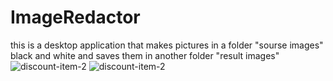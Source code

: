 # ImageRedactor
this is a desktop application that makes pictures in a folder "sourse images" black and white and saves them in another folder "result images"
![discount-item-2](https://user-images.githubusercontent.com/98661343/211386400-a1d82294-439a-4225-af6f-a9112b43dd90.jpg)
![discount-item-2](https://user-images.githubusercontent.com/98661343/211386425-ac17cef8-7de7-42d6-9285-75b70270bdc5.jpg)
